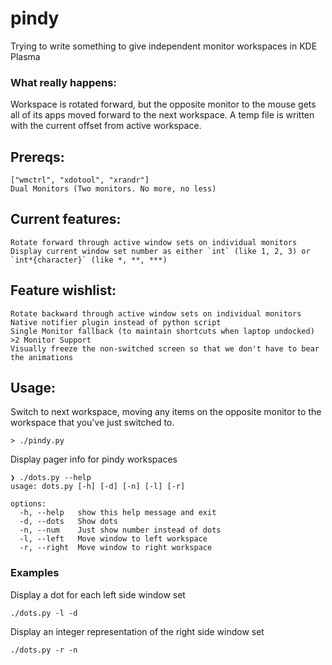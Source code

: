 # pindy
Trying to write something to give independent monitor workspaces in KDE Plasma

### What really happens:
Workspace is rotated forward, but the opposite monitor to the mouse gets all of its apps moved forward to the next workspace. A temp file is written with the current offset from active workspace.

## Prereqs:
```
["wmctrl", "xdotool", "xrandr"]
Dual Monitors (Two monitors. No more, no less)
```
## Current features:
```
Rotate forward through active window sets on individual monitors
Display current window set number as either `int` (like 1, 2, 3) or `int*{character}` (like *, **, ***)
```

## Feature wishlist:
```
Rotate backward through active window sets on individual monitors  
Native notifier plugin instead of python script
Single Monitor fallback (to maintain shortcuts when laptop undocked)
>2 Monitor Support
Visually freeze the non-switched screen so that we don't have to bear the animations
```

## Usage:
Switch to next workspace, moving any items on the opposite monitor to the workspace that you've just switched to.
```
> ./pindy.py
```

Display pager info for pindy workspaces
```
❯ ./dots.py --help
usage: dots.py [-h] [-d] [-n] [-l] [-r]

options:
  -h, --help   show this help message and exit
  -d, --dots   Show dots
  -n, --num    Just show number instead of dots
  -l, --left   Move window to left workspace
  -r, --right  Move window to right workspace
```

### Examples

Display a dot for each left side window set
```
./dots.py -l -d
```

Display an integer representation of the right side window set
```
./dots.py -r -n
```
